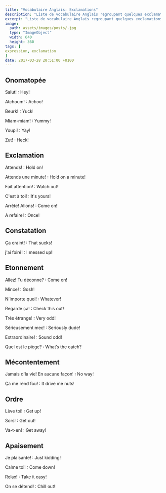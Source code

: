 ```yaml
---
title: "Vocabulaire Anglais: Exclamations"
description: "Liste de vocabulaire Anglais regroupant quelques exclamations et onomatopées courantes."
excerpt: "Liste de vocabulaire Anglais regroupant quelques exclamations et onomatopées courantes."
image:
  path: assets/images/posts/.jpg
  type: "ImageObject"
  width: 640
  height: 360
tags: [
expression, exclamation
]
date: 2017-03-28 20:51:00 +0100
---
```


## Onomatopée

Salut!
: Hey!

Atchoum!
: Achoo!

Beurk!
: Yuck!

Miam-miam!
: Yummy!

Youpi!
: Yay!

Zut!
: Heck!


## Exclamation

Attends!
: Hold on!

Attends une minute!
: Hold on a minute!

Fait attention!
: Watch out!

C'est à toi!
: It's yours!

Arrête! Allons!
: Come on!

A refaire!
:	Once!


## Constatation

Ça craint!
: That sucks!

j'ai foiré!
: I messed up!


## Etonnement

Allez! Tu déconne?
: Come on!

Mince!
: Gosh!

N'importe quoi!
: Whatever!

Regarde ça!
: Check this out!

Très étrange!
: Very odd!

Sérieusement mec!
: Seriously dude!

Extraordinaire!
: Sound odd!

Quel est le piège?
: What’s the catch?


## Mécontentement

Jamais d'la vie! En aucune façon!
: No way!

Ça me rend fou!
: It drive me nuts!


## Ordre

Lève toi!
: Get up!

Sors!
: Get out!

Va-t-en!
: Get away!


## Apaisement

Je plaisante!
: Just kidding!

Calme toi!
: Come down!

Relax!
: Take it easy!

On se détend!
: Chill out!
